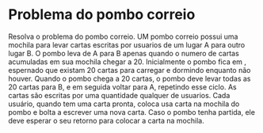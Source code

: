# Problema do pombo correio

Resolva o problema do pombo correio. UM pombo correio possui uma mochila para levar cartas escritas por usuarios de um lugar A para outro lugar B. O pombo leva de A para B apenas quando o numero de cartas acumuladas em sua mochila chegar a 20. Inicialmente o pombo fica em , espernado que existam 20 cartas para carregar e dormindo enquanto não houver. Quando o pombo chega a 20 cartas, o pombo deve levar todas as 20 cartas para B, e em seguida voltar para A, repetindo esse ciclo. As cartas são escritas por uma quantidade qualquer de usuarios. Cada usuário, quando tem uma carta pronta, coloca usa carta na mochila do pombo e bolta a escrever uma nova carta. Caso o pombo tenha partida, ele deve esperar o seu retorno para colocar a carta na mochila.
